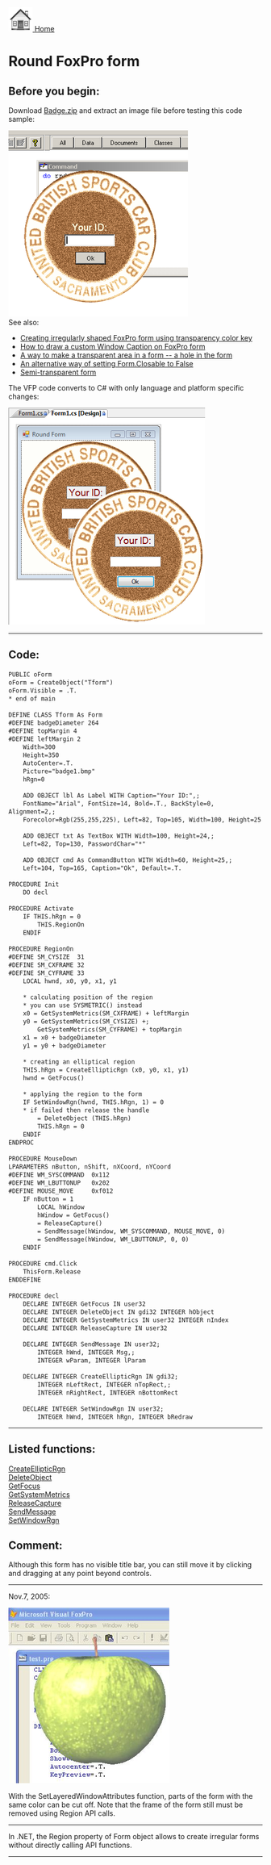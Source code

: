 [<img src="../images/home.png"> Home ](https://github.com/VFPX/Win32API)  

# Round FoxPro form

## Before you begin:
Download [Badge.zip](../downloads/badge.zip) and extract an image file before testing this code sample:  

![](../images/rnd.png)  
See also:

* [Creating irregularly shaped FoxPro form using transparency color key](sample_033.md)  
* [How to draw a custom Window Caption on FoxPro form](sample_499.md)  
* [A way to make a transparent area in a form -- a hole in the form](sample_126.md)  
* [An alternative way of setting Form.Closable to False](sample_127.md)  
* [Semi-transparent form](sample_453.md)  

The VFP code converts to C# with only language and platform specific changes:  

![](../images/roundform_cs.png)  
  
***  


## Code:
```foxpro  
PUBLIC oForm
oForm = CreateObject("Tform")
oForm.Visible = .T.
* end of main

DEFINE CLASS Tform As Form
#DEFINE badgeDiameter 264
#DEFINE topMargin 4
#DEFINE leftMargin 2
	Width=300
	Height=350
	AutoCenter=.T.
	Picture="badge1.bmp"
	hRgn=0
	
	ADD OBJECT lbl As Label WITH Caption="Your ID:",;
	FontName="Arial", FontSize=14, Bold=.T., BackStyle=0, Alignment=2,;
	Forecolor=Rgb(255,255,225), Left=82, Top=105, Width=100, Height=25

	ADD OBJECT txt As TextBox WITH Width=100, Height=24,;
	Left=82, Top=130, PasswordChar="*"

	ADD OBJECT cmd As CommandButton WITH Width=60, Height=25,;
	Left=104, Top=165, Caption="Ok", Default=.T.

PROCEDURE Init
	DO decl

PROCEDURE Activate
	IF THIS.hRgn = 0
		THIS.RegionOn
	ENDIF

PROCEDURE RegionOn
#DEFINE SM_CYSIZE  31
#DEFINE SM_CXFRAME 32
#DEFINE SM_CYFRAME 33
	LOCAL hwnd, x0, y0, x1, y1

	* calculating position of the region
	* you can use SYSMETRIC() instead
	x0 = GetSystemMetrics(SM_CXFRAME) + leftMargin
	y0 = GetSystemMetrics(SM_CYSIZE) +;
		GetSystemMetrics(SM_CYFRAME) + topMargin
	x1 = x0 + badgeDiameter
	y1 = y0 + badgeDiameter

	* creating an elliptical region
	THIS.hRgn = CreateEllipticRgn (x0, y0, x1, y1)
	hwnd = GetFocus()

	* applying the region to the form
	IF SetWindowRgn(hwnd, THIS.hRgn, 1) = 0
	* if failed then release the handle
		= DeleteObject (THIS.hRgn)
		THIS.hRgn = 0
	ENDIF
ENDPROC

PROCEDURE MouseDown
LPARAMETERS nButton, nShift, nXCoord, nYCoord
#DEFINE WM_SYSCOMMAND  0x112
#DEFINE WM_LBUTTONUP   0x202
#DEFINE MOUSE_MOVE     0xf012
	IF nButton = 1
		LOCAL hWindow
		hWindow = GetFocus()
		= ReleaseCapture()
		= SendMessage(hWindow, WM_SYSCOMMAND, MOUSE_MOVE, 0)
		= SendMessage(hWindow, WM_LBUTTONUP, 0, 0)
	ENDIF

PROCEDURE cmd.Click
	ThisForm.Release
ENDDEFINE

PROCEDURE decl
	DECLARE INTEGER GetFocus IN user32
	DECLARE INTEGER DeleteObject IN gdi32 INTEGER hObject
	DECLARE INTEGER GetSystemMetrics IN user32 INTEGER nIndex
	DECLARE INTEGER ReleaseCapture IN user32

	DECLARE INTEGER SendMessage IN user32;
		INTEGER hWnd, INTEGER Msg,;
		INTEGER wParam, INTEGER lParam

	DECLARE INTEGER CreateEllipticRgn IN gdi32;
		INTEGER nLeftRect, INTEGER nTopRect,;
		INTEGER nRightRect, INTEGER nBottomRect

	DECLARE INTEGER SetWindowRgn IN user32;
		INTEGER hWnd, INTEGER hRgn, INTEGER bRedraw  
```  
***  


## Listed functions:
[CreateEllipticRgn](../libraries/gdi32/CreateEllipticRgn.md)  
[DeleteObject](../libraries/gdi32/DeleteObject.md)  
[GetFocus](../libraries/user32/GetFocus.md)  
[GetSystemMetrics](../libraries/user32/GetSystemMetrics.md)  
[ReleaseCapture](../libraries/user32/ReleaseCapture.md)  
[SendMessage](../libraries/user32/SendMessage.md)  
[SetWindowRgn](../libraries/user32/SetWindowRgn.md)  

## Comment:
Although this form has no visible title bar, you can still move it by clicking and dragging at any point beyond controls.  
  

***  
Nov.7, 2005:   
  
![](../images/applecorp.jpg)

With the SetLayeredWindowAttributes function, parts of the form with the same color can be cut off. Note that the frame of the form still must be removed using Region API calls.  
  

***  
In .NET, the Region property of Form object allows to create irregular forms without directly calling API functions.  
  
***  

